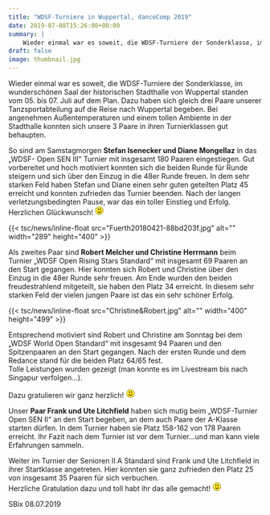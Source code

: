 ```yaml
---
title: "WDSF-Turniere in Wuppertal, danceComp 2019"
date: 2019-07-08T15:26:00+00:00
summary: |
    Wieder einmal war es soweit, die WDSF-Turniere der Sonderklasse, im wunderschönen Saal der historischen Stadthalle von Wuppertal standen vom 05. bis 07. Juli auf dem Plan. Dazu haben sich gleich drei Paare unserer Tanzsportabteilung auf die Reise nach Wuppertal begeben.Photo: VSTUDIO.PHOTOS
draft: false
image: thumbnail.jpg
---
```


Wieder einmal war es soweit, die WDSF-Turniere der Sonderklasse, im wunderschönen Saal der historischen Stadthalle von Wuppertal standen vom 05. bis 07. Juli auf dem Plan. Dazu haben sich gleich drei Paare unserer Tanzsportabteilung auf die Reise nach Wuppertal begeben. Bei angenehmen Außentemperaturen und einem tollen Ambiente in der Stadthalle konnten sich unsere 3 Paare in ihren Turnierklassen gut behaupten.

  
So sind am Samstagmorgen **Stefan Isenecker und Diane Mongellaz** in das „WDSF- Open SEN III“ Turnier mit insgesamt 180 Paaren eingestiegen. Gut vorbereitet und hoch motiviert konnten sich die beiden Runde für Runde steigern und sich über den Einzug in die 48er Runde freuen. In dem sehr starken Feld haben Stefan und Diane einen sehr guten geteilten Platz 45 erreicht und konnten zufrieden das Turnier beenden. Nach der langen verletzungsbedingten Pause, war das ein toller Einstieg und Erfolg. Herzlichen Glückwunsch! ![](smiley-smile.gif)

{{< tsc/news/inline-float src="Fuerth20180421-88bd203f.jpg" alt="" width="289" height="400" >}}

Als zweites Paar sind **Robert Melcher und Christine Herrmann** beim Turnier „WDSF Open Rising Stars Standard“ mit insgesamt 69 Paaren an den Start gegangen. Hier konnten sich Robert und Christine über den Einzug in die 48er Runde sehr freuen. Am Ende wurden den beiden freudestrahlend mitgeteilt, sie haben den Platz 34 erreicht. In diesem sehr starken Feld der vielen jungen Paare ist das ein sehr schöner Erfolg.

{{< tsc/news/inline-float src="Christine&Robert.jpg" alt="" width="400" height="499" >}}

Entsprechend motiviert sind Robert und Christine am Sonntag bei dem „WDSF World Open Standard“ mit insgesamt 94 Paaren und den Spitzenpaaren an den Start gegangen. Nach der ersten Runde und dem Redance stand für die beiden Platz 64/65 fest.  
Tolle Leistungen wurden gezeigt (man konnte es im Livestream bis nach Singapur verfolgen…).

Dazu gratulieren wir ganz herzlich! ![](smiley-smile.gif)

  
Unser **Paar Frank und Ute Litchfield** haben sich mutig beim „WDSF-Turnier Open SEN II“ an den Start begeben, an dem auch Paare der A-Klasse starten dürfen. In dem Turnier haben sie Platz 158-162 von 178 Paaren erreicht. Ihr Fazit nach dem Turnier ist vor dem Turnier…und man kann viele Erfahrungen sammeln.

Weiter im Turnier der Senioren II A Standard sind Frank und Ute Litchfield in ihrer Startklasse angetreten. Hier konnten sie ganz zufrieden den Platz 25 von insgesamt 35 Paaren für sich verbuchen.  
Herzliche Gratulation dazu und toll habt ihr das alle gemacht! ![](smiley-smile.gif)

 SBix 08.07.2019


